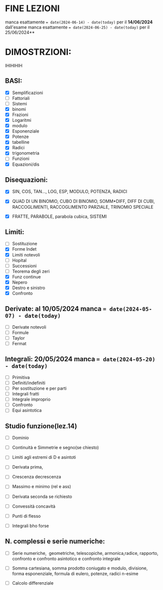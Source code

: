 # FINE LEZIONI
manca esattamente `= date(2024-06-14) - date(today)` per il **14/06/2024**
dall'esame manca esattamente `= date(2024-06-25) - date(today)` per il 25/06/2024**
# DIMOSTRZIONI:
IHIHIHIH
## BASI: 
- [x] Semplificazioni 
- [ ] Fattoriali 
- [ ] Sistemi 
- [x] binomi 
- [x] Frazioni 
- [x] Logaritmi 
- [x] modulo 
- [x] Esponenziale 
- [x] Potenze 
- [x] tabelline 
- [x] Radici 
- [x] trigonometria 
- [ ] Funzioni 
- [x] Equazioni/dis

## Disequazioni: 
    
- [x] SIN, COS, TAN..., LOG, ESP, MODULO, POTENZA, RADICI 
    
- [x] QUAD DI UN BINOMIO, CUBO DI BINOMIO, SOMM*DIFF, DIFF DI CUBI, RACCOGLIMENTI, RACCOGLIMENTO PARZIALE, TRINOMIO SPECIALE 
    
- [x] FRATTE, PARABOLE, parabola cubica, SISTEMI
## Limiti: 
    
- [ ] Sostituzione
- [x] Forme Indet
- [x] Limiti notevoli
- [ ] Hopital
- [ ] Successioni
- [ ] Teorema degli zeri
- [x] Funz continue
- [x] Nepero
- [x] Destro e sinistro
- [x] Confronto
## Derivate: al 10/05/2024 manca `= date(2024-05-07) - date(today)`
    
- [ ] Derivate notevoli
- [ ] Formule
- [ ] Taylor
- [ ] Fermat
## Integrali: 20/05/2024 manca `= date(2024-05-20) - date(today)`
- [ ] Primitiva
- [ ] Definiti/indefiniti
- [ ] Per sostituzione e per parti
- [ ] Integrali fratti
- [ ] Integrale improprio
- [ ] Confronto
- [ ] Equi asintotica
## Studio funzione(lez.14) 
    
- [ ] Dominio 
    
- [ ] Continuità e Simmetrie e segno(se chiesto) 
    
- [ ] Limiti agli estremi di D e asintoti 
    
- [ ] Derivata prima,
- [ ] Crescenza decrescenza
- [ ] Massimo e minimo (rel e ass)
- [ ] Derivata seconda se richiesto 
- [ ] Convessità concavità
- [ ] Punti di flesso 
- [ ] Integrali bho forse
## N. complessi e serie numeriche: 
    
- [ ] Serie numeriche,  geometriche, telescopiche, armonica,radice, rapporto, confronto e confronto asintotico e confronto integrale 
    
- [ ] Somma cartesiana, somma prodotto coniugato e modulo, divisione, forma esponenziale, formula di eulero, potenze, radici n-esime 
    
- [ ] Calcolo differenziale
